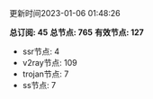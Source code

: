 更新时间2023-01-06 01:48:26

**总订阅: 45**
**总节点: 765**
**有效节点: 127**
- ssr节点: 4
- v2ray节点: 109
- trojan节点: 7
- ss节点: 7
